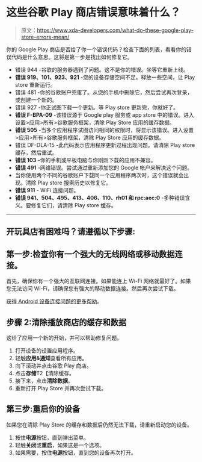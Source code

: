# 这些谷歌 Play 商店错误意味着什么？

> 原文：<https://www.xda-developers.com/what-do-these-google-play-store-errors-mean/>

你的 Google Play 商店是否给了你一个错误代码？检查下面的列表，看看你的错误代码是什么意思。这将是第一步是找出如何修复它。

*   错误 944 -谷歌的服务器遇到了问题。这不是你的错误。坐等它重新上线。
*   **错误 919、101、923、921** -您的设备存储空间不足。释放一些空间，让 Play store 重新运行。
*   错误 481 -你的谷歌账户完蛋了。从您的手机中删除它，然后尝试再次登录，或创建一个新的。
*   错误 927 -你正试图下载一个更新。等 Play store 更新完，你就好了。
*   **错误 F-BPA-09** -该错误源于 Google play 服务或 app store 中的错误。进入设置>应用>所有>谷歌服务框架，清除 Play Store 应用的缓存数据。
*   **错误 505** -当多个应用程序试图访问相同的权限时，将显示该错误。进入设置>应用>所有>谷歌服务框架，清除 Play Store 应用的缓存数据。
*   错误 DF-DLA-15 -此代码表示应用程序更新过程出现问题。请清除 Play store 缓存，然后重试。
*   **错误 103** -你的手机或平板电脑与你刚刚下载的应用不兼容。
*   **错误 491** -网络错误。尝试通过重新添加您的 Google 帐户来解决这个问题。
*   当你使用两个不同的谷歌账户下载同一个应用程序两次时，这个错误就会出现。清除 Play store 搜索历史以修复它。
*   **错误 911** - WiFi 连接问题。
*   **错误 941、504、495、413、406、110、rh01 和 rpc:aec:0** -多种错误含义。要修复它们，请清除 Play store 缓存。

* * *

## 开玩具店有困难吗？请遵循以下步骤:

## 第一步:检查你有一个强大的无线网络或移动数据连接。

首先，确保你有一个强大的互联网连接。如果能连上 Wi-Fi 网络就最好了。如果您无法访问 Wi-Fi，请确保您有强大的移动数据连接。然后再次尝试下载。

[获得 Android 设备连接问题的更多帮助](https://support.google.com/googleplay/answer/2651367)。

## 步骤 2:清除播放商店的缓存和数据

这给了应用一个新的开始，并可以帮助修复问题。

1.  打开设备的设置应用程序。
2.  轻触**应用&通知**查看所有应用。
3.  向下滚动并点击谷歌 Play 商店。
4.  点击**存储**T2【清除缓存。
5.  接下来，点击**清除数据**。
6.  重新打开 Play Store 并再次尝试下载。

## 第三步:重启你的设备

如果您在清除 Play Store 的缓存和数据后仍然无法下载，请重新启动您的设备。

1.  按住**电源**按钮，直到弹出菜单。
2.  轻触**关闭**或**重启**，如果这是一个选项。
3.  如果需要，按住**电源**按钮，直到您的设备再次打开。